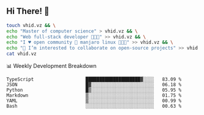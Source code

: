 ## Hi There! 👋

```sh
touch vhid.vz && \
echo "Master of computer science" > vhid.vz && \
echo "Web full-stack developer 🙈🙉🙊" >> vhid.vz && \
echo "I ♥️ open community 🎯 manjaro linux 🎉🐍🥳" >> vhid.vz && \
echo "👯 I’m interested to collaborate on open-source projects" >> vhid.vz && \
cat vhid.vz
```
:bar_chart: Weekly Development Breakdown

<!--START_SECTION:waka-->

```text
TypeScript                   ████████████████████▓░░░░   83.09 %
JSON                         █▓░░░░░░░░░░░░░░░░░░░░░░░   06.18 %
Python                       █▒░░░░░░░░░░░░░░░░░░░░░░░   05.95 %
Markdown                     ▒░░░░░░░░░░░░░░░░░░░░░░░░   01.75 %
YAML                         ▒░░░░░░░░░░░░░░░░░░░░░░░░   00.99 %
Bash                         ░░░░░░░░░░░░░░░░░░░░░░░░░   00.63 %
```

<!--END_SECTION:waka-->
